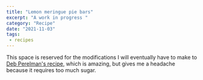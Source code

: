 ```yaml
---
title: "Lemon meringue pie bars"
excerpt: "A work in progress "
category: "Recipe"
date: "2021-11-03"
tags:
 - recipes
---
```

This space is reserved for the modifications I will eventually have to make to [Deb Perelman's recipe](https://smittenkitchen.com/2020/06/whole-lemon-meringue-pie-bars/), which is amazing, but gives me a headache because it requires too much sugar.